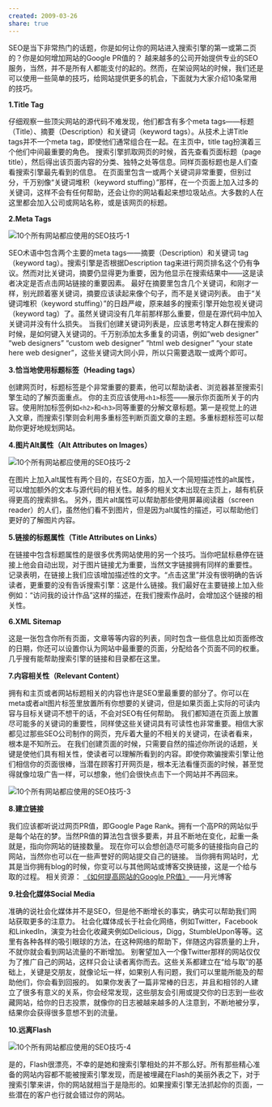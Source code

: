```yaml
---
created: 2009-03-26
share: true
---
```

SEO是当下非常热门的话题，你是如何让你的网站进入搜索引擎的第一或第二页的？你是如何增加网站的Google PR值的？ 越来越多的公司开始提供专业的SEO服务，当然，并不是所有人都能支付的起的。然而，在架设网站的时候，我们还是可以使用一些简单的技巧，给网站提供更多的机会，下面就为大家介绍10条常用的技巧。 

**1.Title Tag** 

仔细观察一些顶尖网站的源代码不难发现，他们都含有多个meta tags——标题（Title）、摘要（Description）和关键词（keyword tags）。从技术上讲Title tags并不一个meta tag，即使他们通常组合在一起。在主页中，title tag扮演着三个他们中间最重要的角色。 搜索引擎抓取网页的时候，首先查看页面标题（page title），然后得出该页面内容的分类、独特之处等信息。同样页面标题也是人们查看搜索引擎最先看到的信息。 在页面里包含一或两个关键词非常重要，但别过分，千万别像“关键词堆积（keyword stuffing）”那样，在一个页面上加入过多的关键词，这样不会有任何帮助，还会让你的网站看起来想垃圾站点。大多数的人在这里都会加入公司或网站名称，或是该网页的标题。 
<!--more-->

**2.Meta Tags** 

![10个所有网站都应使用的SEO技巧-1](https://img.xcz.life/i/archive/obsidian/10个所有网站都应使用的SEO技巧-1.jpg)

SEO术语中包含两个主要的meta tags——摘要（Description）和关键词 tag（keyword tag）。搜索引擎是否根据Description tag来进行网页排名这个仍有争议。然而对比关键词，摘要仍显得更为重要，因为他显示在搜索结果中——这是读者决定是否点击网站链接的重要因素。  最好在摘要里包含几个关键词，和刚才一样，别光顾着塞关键词，摘要应该读起来像个句子，而不是关键词列表。 由于“关键词堆积（keyword stuffing）”的日趋严峻，原来越多的搜索引擎开始忽视关键词（keyword tag）了。虽然关键词没有几年前那样那么重要，但是在源代码中加入关键词并没有什么损失。 当我们创建关键词列表是，应该思考特定人群在搜索的时候，是如何键入关键词的。千万别添加太多重复的词语，例如“web designer” “web designers” “custom web designer” “html web designer” “your state here web designer”，这些关键词大同小异，所以只需要选取一或两个即可。 

**3.恰当地使用标题标签（Heading tags）** 

创建网页时，标题标签是个非常重要的要素，他可以帮助读者、浏览器甚至搜索引擎生动的了解页面重点。 你的主页应该使用`<h1>`标签——展示你页面所关于的内容。使用附加标签例如`<h2>`和`<h3>`同等重要的分解文章标题。第一是视觉上的进入文章，而搜索引擎则会利用多重标签判断页面文章的主题。多重标题标签可以帮助你更好地规划网站。 

**4.图片Alt属性（Alt Attributes on Images）**   

![10个所有网站都应使用的SEO技巧-2](https://img.xcz.life/i/archive/obsidian/10个所有网站都应使用的SEO技巧-2.png)

在图片上加入alt属性有两个目的，在SEO方面，加入一个简短描述性的alt属性，可以增加额外的文本与源代码的相关性。越多的相关文本出现在主页上，越有机获得更高的搜索排名。 另外，图片alt属性可以帮助那些使用屏幕阅读器（screen reader）的人们，虽然他们看不到图片，但是因为alt属性的描述，可以帮助他们更好的了解图片内容。 

**5.链接的标题属性（Title Attributes on Links）** 

在链接中包含标题属性的是很多优秀网站使用的另一个技巧。当你吧鼠标悬停在链接上他会自动出现，对于图片链接尤为重要，当然文字链接拥有同样的重要性。 记录表明，在链接上我们应该增加描述性的文字。“点击这里”并没有很明确的告诉读者，更重要的没有告诉搜索引擎：这是什么链接。我们最好在主要链接上加入些例如：“访问我的设计作品”这样的描述，在我们搜索作品时，会增加这个链接的相关性。 

**6.XML Sitemap** 

这是一张包含你所有页面，文章等等内容的列表，同时包含一些信息比如页面修改的日期，你还可以设置你认为网站中最重要的页面，分配给各个页面不同的权重。几乎搜有能帮助搜索引擎的链接和目录都在这里。 

**7.内容相关性（Relevant Content）** 

拥有和主页或者网站标题相关的内容也许是SEO里最重要的部分了。你可以在meta或者alt图片标签里放置所有你想要的关键词，但是如果页面上实际的可读内容与目标关键词不想干的话，不会对SEO有任何帮助。 我们都知道在页面上放置尽可能多的关键词的重要性，同样使这些关键词具有可读性也非常重要。相信大家都见过那些SEO公司制作的网页，充斥着大量的不相关的关键词，在读者看来，根本是不知所云。 在我们创建页面的时候，只需要自然的描述你所说的话题，关键是使他们具有相关性，使读者可以理解所看到的内容。即使你欺骗搜索引擎让他们相信你的页面很棒，当潜在顾客打开网页是，根本无法看懂页面的时候，甚至觉得就像垃圾广告一样，可以想象，他们会很快点击下一个网站并不再回来。 

![10个所有网站都应使用的SEO技巧-3](https://img.xcz.life/i/archive/obsidian/10个所有网站都应使用的SEO技巧-3.jpg)

**8.建立链接** 

我们应该都听说过网页PR值，即Google Page Rank。拥有一个高PR的网站似乎是每个站在的梦。当然PR值的算法包含很多要素，并且不断地在变化，起重一条就是，指向你网站的链接数量。 现在你可以会想创造尽可能多的链接指向自己的网站，当然你也可以在一些声誉好的网站提交自己的链接。 当你拥有网站时，尤其是当你拥有blog的时候，你变可以与其他网站或博客交换链接，这是一个给与取的过程。 相关资源： [《如何提高网站的Google PR值》](http://www.williamlong.info/archives/22.html)——月光博客 

**9.社会化媒体Social Media** 

准确的说社会化媒体并不是SEO，但是他不断增长的事实，确实可以帮助我们网站获取更多的注意力。 社会化媒体成长于社会化网络，例如Twitter，Facebook和LinkedIn，演变为社会化收藏夹例如Delicious，Digg，StumbleUpon等等。这里有各种各样的吸引眼球的方法，在这种网络的帮助下，伴随这内容质量的上升，不就你就会看到网站流量的不断增加。 别奢望加入一个像Twitter那样的网站仅仅为了推广自己的网站，这样只会让读者离你而去。这些关系都建立在“给与取”的基础上，关键是交朋友，就像论坛一样，如果别人有问题，我们可以里能所能及的帮助他们，你会看到回报的。 如果你发表了一篇非常棒的日志，并且和相邻的人建立了很多有意义的关系，你会经常发现，这些朋友会引用或提交你的日志到一些收藏网站，给你的日志投票，就像你的日志被越来越多的人注意到，不断地被分享，结果你会获得很多意想不到的流量。 

**10.远离Flash** 

![10个所有网站都应使用的SEO技巧-4](https://img.xcz.life/i/archive/obsidian/10个所有网站都应使用的SEO技巧-4.jpg)

是的，Flash很漂亮，不幸的是她和搜索引擎相处的并不那么好。所有那些精心准备的网站内容都不能被搜索引擎发现，而是被埋藏在Flash的美丽外表之下，对于搜索引擎来讲，你的网站就相当于是隐形的。如果搜索引擎无法抓起你的页面，一些潜在的客户也行就会错过你的网站。